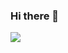 ### Hi there 👋



<a href="https://github.com/diogovsmartins" alt="github" target="_blank">

<img  style="background:white;" src="https://img.shields.io/badge/GitHub-000000?&style=flat-square&logo=GitHub&logoColor=red">

</a>

